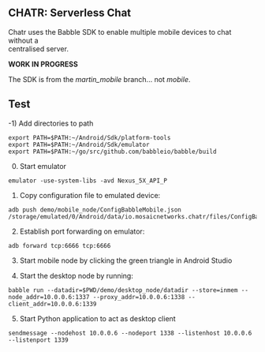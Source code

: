 ## CHATR: Serverless Chat

Chatr uses the Babble SDK to enable multiple mobile devices to chat without a  
centralised server.

**WORK IN PROGRESS**

The SDK is from the *martin_mobile* branch... not *mobile*. 

## Test

-1) Add directories to path

```
export PATH=$PATH:~/Android/Sdk/platform-tools
export PATH=$PATH:~/Android/Sdk/emulator
export PATH=$PATH:~/go/src/github.com/babbleio/babble/build
```

0) Start emulator

```
emulator -use-system-libs -avd Nexus_5X_API_P
```

1) Copy configuration file to emulated device:

```
adb push demo/mobile_node/ConfigBabbleMobile.json /storage/emulated/0/Android/data/io.mosaicnetworks.chatr/files/ConfigBabbleMobile.json
```

2) Establish port forwarding on emulator:

```
adb forward tcp:6666 tcp:6666
``` 
3) Start mobile node by clicking the green triangle in Android Studio

4) Start the desktop node by running:

```
babble run --datadir=$PWD/demo/desktop_node/datadir --store=inmem --node_addr=10.0.0.6:1337 --proxy_addr=10.0.0.6:1338 --client_addr=10.0.0.6:1339
```

5) Start Python application to act as desktop client

```
sendmessage --nodehost 10.0.0.6 --nodeport 1338 --listenhost 10.0.0.6 --listenport 1339
```
